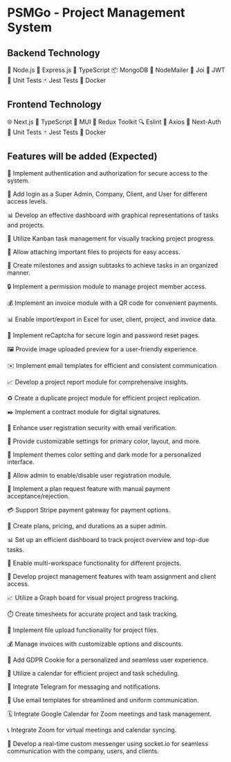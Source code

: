 # PSMGo - Project Management System

## Backend Technology
🔧 Node.js
🚀 Express.js
📜 TypeScript
📦 MongoDB
📧 NodeMailer
🔑 Joi
🔐 JWT
🧪 Unit Tests
🃏 Jest Tests
🐳 Docker

## Frontend Technology
🌐 Next.js
📜 TypeScript
🎨 MUI
🔁 Redux Toolkit
🔍 Eslint
📡 Axios
🔐 Next-Auth
🧪 Unit Tests
🃏 Jest Tests
🐳 Docker

## Features will be added (Expected)

🔑 Implement authentication and authorization for secure access to the system.

👑 Add login as a Super Admin, Company, Client, and User for different access levels.

📊 Develop an effective dashboard with graphical representations of tasks and projects.

📌 Utilize Kanban task management for visually tracking project progress.

📎 Allow attaching important files to projects for easy access.

🎯 Create milestones and assign subtasks to achieve tasks in an organized manner.

🔒 Implement a permission module to manage project member access.

💰 Implement an invoice module with a QR code for convenient payments.

📊 Enable import/export in Excel for user, client, project, and invoice data.

🔐 Implement reCaptcha for secure login and password reset pages.

🖼️ Provide image uploaded preview for a user-friendly experience.

✉️ Implement email templates for efficient and consistent communication.

📈 Develop a project report module for comprehensive insights.

♻️ Create a duplicate project module for efficient project replication.

✒️ Implement a contract module for digital signatures.

📧 Enhance user registration security with email verification.

🎨 Provide customizable settings for primary color, layout, and more.

🎨 Implement themes color setting and dark mode for a personalized interface.

🚫 Allow admin to enable/disable user registration module.

💼 Implement a plan request feature with manual payment acceptance/rejection.

💳 Support Stripe payment gateway for payment options.

🤝 Create plans, pricing, and durations as a super admin.

📊 Set up an efficient dashboard to track project overview and top-due tasks.

🏢 Enable multi-workspace functionality for different projects.

📝 Develop project management features with team assignment and client access.

📈 Utilize a Graph board for visual project progress tracking.

⏱️ Create timesheets for accurate project and task tracking.

📂 Implement file upload functionality for project files.

💰 Manage invoices with customizable options and discounts.

🍪 Add GDPR Cookie for a personalized and seamless user experience.

📅 Utilize a calendar for efficient project and task scheduling.

📣 Integrate Telegram for messaging and notifications.

📧 Use email templates for streamlined and uniform communication.

🗓️ Integrate Google Calendar for Zoom meetings and task management.

📞 Integrate Zoom for virtual meetings and calendar syncing.

💬 Develop a real-time custom messenger using socket.io for seamless communication with the company, users, and clients.
